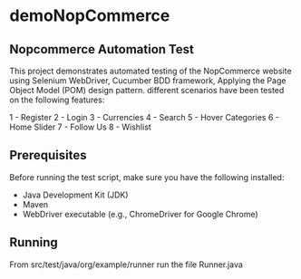 # demoNopCommerce
## Nopcommerce Automation Test
This project demonstrates automated testing of the NopCommerce website using Selenium WebDriver, Cucumber BDD framework, Applying the Page Object Model (POM) design pattern.
different scenarios have been tested on the following features:

1 - Register 
2 - Login
3 - Currencies
4 - Search
5 - Hover Categories
6 - Home Slider
7 - Follow Us
8 - Wishlist

## Prerequisites
Before running the test script, make sure you have the following installed:
- Java Development Kit (JDK)
- Maven
- WebDriver executable (e.g., ChromeDriver for Google Chrome)

## Running
From src/test/java/org/example/runner run the file Runner.java
